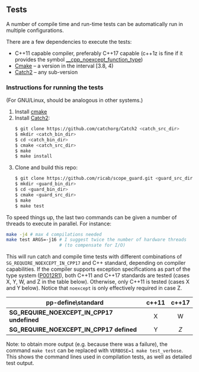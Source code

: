 ## Tests

A number of compile time and run-time tests can be automatically run in multiple
configurations.

There are a few dependencies to execute the tests:
- C++11 capable compiler, preferably C++17 capable (c++1z is fine if it provides
the symbol
[__cpp_noexcept_function_type](http://en.cppreference.com/w/cpp/experimental/feature_test))
- [Cmake](https://cmake.org/) &ndash; a version in the interval [3.8, 4)
- [Catch2](https://github.com/catchorg/Catch2) &ndash; any sub-version

### Instructions for running the tests
(For GNU/Linux, should be analogous in other systems.)

1. Install [cmake](https://cmake.org/)
2. Install [Catch2](https://github.com/catchorg/Catch2):
    ```sh
    $ git clone https://github.com/catchorg/Catch2 <catch_src_dir>
    $ mkdir <catch_bin_dir>
    $ cd <catch_bin_dir>
    $ cmake <catch_src_dir>
    $ make
    $ make install
    ```
3. Clone and build this repo:
    ```sh
    $ git clone https://github.com/ricab/scope_guard.git <guard_src_dir>
    $ mkdir <guard_bin_dir>
    $ cd <guard_bin_dir>
    $ cmake <guard_src_dir>
    $ make
    $ make test
    ```

To speed things up, the last two commands can be given a number of threads to
execute in parallel. For instance:

```sh
make -j4 # max 4 compilations needed
make test ARGS=-j16 # I suggest twice the number of hardware threads
                    # (to compensate for I/O)
```

This will run catch and compile time tests with different combinations of
`SG_REQUIRE_NOEXCEPT_IN_CPP17` and C++ standard, depending on compiler
capabilities. If the compiler supports exception specifications as part of the
type system
([P0012R1](http://www.open-std.org/jtc1/sc22/wg21/docs/papers/2015/p0012r1.html)),
both C++11 and C++17 standards are tested (cases X, Y, W, and Z in the table
below). Otherwise, only C++11 is tested (cases X and Y below). Notice that
`noexcept` is only effectively required in case Z.

| pp-define\standard                                   | c++11 | c++17  |
| ---------------------------------------------------- |:-----:|:------:|
| **SG_REQUIRE_NOEXCEPT_IN_CPP17 undefined**           | X     |   W    |
| **SG_REQUIRE_NOEXCEPT_IN_CPP17 defined**             | Y     |  *Z*   |

Note: to obtain more output (e.g. because there was a failure), the command
`make test` can be replaced with `VERBOSE=1 make test_verbose`. This shows the
command lines used in compilation tests, as well as detailed test output.
